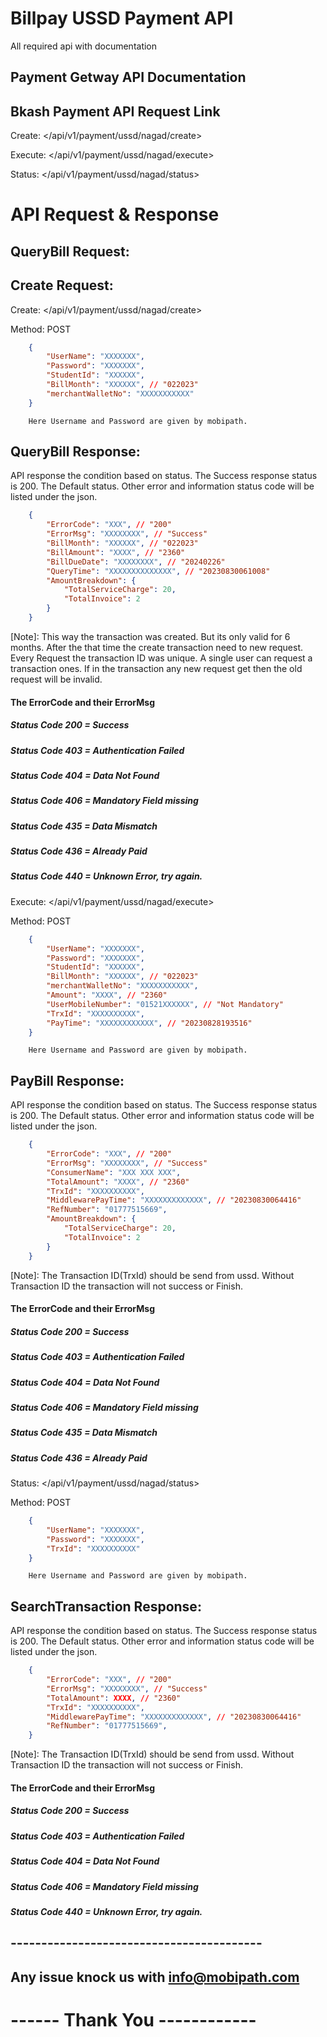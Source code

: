 # Billpay USSD Payment API

All required api with documentation

## Payment Getway API Documentation

## Bkash Payment API Request Link

Create: </api/v1/payment/ussd/nagad/create>

Execute: </api/v1/payment/ussd/nagad/execute>

Status: </api/v1/payment/ussd/nagad/status>

# API Request & Response

## QueryBill Request:

## Create Request: 

Create: </api/v1/payment/ussd/nagad/create>

Method: POST

```json
    {
        "UserName": "XXXXXXX",
        "Password": "XXXXXXX",
        "StudentId": "XXXXXX",
        "BillMonth": "XXXXXX", // "022023"
        "merchantWalletNo": "XXXXXXXXXXX"
    }
```

```
    Here Username and Password are given by mobipath.
```

## QueryBill Response: 

API response the condition based on status. The Success response status is 200. 
The Default status. Other error and information status code will be listed under the json.

```json
    {
        "ErrorCode": "XXX", // "200"
        "ErrorMsg": "XXXXXXXX", // "Success"
        "BillMonth": "XXXXXX", // "022023"
        "BillAmount": "XXXX", // "2360"
        "BillDueDate": "XXXXXXXX", // "20240226"
        "QueryTime": "XXXXXXXXXXXXXX", // "20230830061008"
        "AmountBreakdown": {
            "TotalServiceCharge": 20,
            "TotalInvoice": 2
        }
    }
```

[Note]: This way the transaction was created. But its only valid for 6 months. After the that time the create transaction need to new request. Every Request the transaction ID was unique. A single user can request a transaction ones. If in the transaction any new request get then the old request will be invalid.

#### The ErrorCode and their ErrorMsg

##### Status Code 200 = Success

##### Status Code 403 = Authentication Failed

##### Status Code 404 = Data Not Found

##### Status Code 406 = Mandatory Field missing

##### Status Code 435 = Data Mismatch

##### Status Code 436 = Already Paid

<!-- ##### Status Code 437 = Due date over

##### Status Code 438 = Minimum amount not paid

##### Status Code 439 = Pay amount and biller amount not match -->

##### Status Code 440 = Unknown Error, try again.

Execute: </api/v1/payment/ussd/nagad/execute>

Method: POST

```json
    {
        "UserName": "XXXXXXX",
        "Password": "XXXXXXX",
        "StudentId": "XXXXXX",
        "BillMonth": "XXXXXX", // "022023"
        "merchantWalletNo": "XXXXXXXXXXX",
        "Amount": "XXXX", // "2360"
        "UserMobileNumber": "01521XXXXXX", // "Not Mandatory"
        "TrxId": "XXXXXXXXXX",
        "PayTime": "XXXXXXXXXXXX", // "20230828193516"
    }
```

```
    Here Username and Password are given by mobipath.
```

## PayBill Response: 

API response the condition based on status. The Success response status is 200. 
The Default status. Other error and information status code will be listed under the json.

```json
    {
        "ErrorCode": "XXX", // "200"
        "ErrorMsg": "XXXXXXXX", // "Success"
        "ConsumerName": "XXX XXX XXX",
        "TotalAmount": "XXXX", // "2360"
        "TrxId": "XXXXXXXXXX",
        "MiddlewarePayTime": "XXXXXXXXXXXXX", // "20230830064416"
        "RefNumber": "01777515669",
        "AmountBreakdown": {
            "TotalServiceCharge": 20,
            "TotalInvoice": 2
        }
    }
```

[Note]: The Transaction ID(TrxId) should be send from ussd. Without Transaction ID the transaction will not success or Finish.

#### The ErrorCode and their ErrorMsg

##### Status Code 200 = Success

##### Status Code 403 = Authentication Failed

##### Status Code 404 = Data Not Found

##### Status Code 406 = Mandatory Field missing

##### Status Code 435 = Data Mismatch

##### Status Code 436 = Already Paid

<!-- ##### Status Code 437 = Due date over

##### Status Code 438 = Minimum amount not paid

##### Status Code 439 = Pay amount and biller amount not match -->

Status: </api/v1/payment/ussd/nagad/status>

Method: POST

```json
    {
        "UserName": "XXXXXXX",
        "Password": "XXXXXXX",
        "TrxId": "XXXXXXXXXX"
    }
```

```
    Here Username and Password are given by mobipath.
```

## SearchTransaction Response: 

API response the condition based on status. The Success response status is 200. 
The Default status. Other error and information status code will be listed under the json.

```json
    {
        "ErrorCode": "XXX", // "200"
        "ErrorMsg": "XXXXXXXX", // "Success"
        "TotalAmount": XXXX, // "2360"
        "TrxId": "XXXXXXXXXX",
        "MiddlewarePayTime": "XXXXXXXXXXXXX", // "20230830064416"
        "RefNumber": "01777515669",
    }
```

[Note]: The Transaction ID(TrxId) should be send from ussd. Without Transaction ID the transaction will not success or Finish.

#### The ErrorCode and their ErrorMsg

##### Status Code 200 = Success

##### Status Code 403 = Authentication Failed

##### Status Code 404 = Data Not Found

##### Status Code 406 = Mandatory Field missing

<!-- ##### Status Code 435 = Data Mismatch

##### Status Code 436 = Already Paid

##### Status Code 437 = Due date over

##### Status Code 438 = Minimum amount not paid

##### Status Code 439 = Pay amount and biller amount not match -->

##### Status Code 440 = Unknown Error, try again.


## -----------------------------------------

## Any issue knock us with info@mobipath.com

# ------ Thank You ------------
